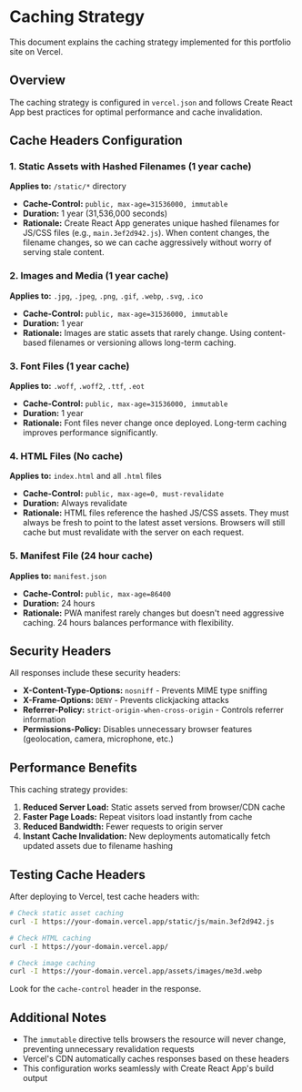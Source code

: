 # Caching Strategy

This document explains the caching strategy implemented for this portfolio site on Vercel.

## Overview

The caching strategy is configured in `vercel.json` and follows Create React App best practices for optimal performance and cache invalidation.

## Cache Headers Configuration

### 1. Static Assets with Hashed Filenames (1 year cache)

**Applies to:** `/static/*` directory
- **Cache-Control:** `public, max-age=31536000, immutable`
- **Duration:** 1 year (31,536,000 seconds)
- **Rationale:** Create React App generates unique hashed filenames for JS/CSS files (e.g., `main.3ef2d942.js`). When content changes, the filename changes, so we can cache aggressively without worry of serving stale content.

### 2. Images and Media (1 year cache)

**Applies to:** `.jpg`, `.jpeg`, `.png`, `.gif`, `.webp`, `.svg`, `.ico`
- **Cache-Control:** `public, max-age=31536000, immutable`
- **Duration:** 1 year
- **Rationale:** Images are static assets that rarely change. Using content-based filenames or versioning allows long-term caching.

### 3. Font Files (1 year cache)

**Applies to:** `.woff`, `.woff2`, `.ttf`, `.eot`
- **Cache-Control:** `public, max-age=31536000, immutable`
- **Duration:** 1 year
- **Rationale:** Font files never change once deployed. Long-term caching improves performance significantly.

### 4. HTML Files (No cache)

**Applies to:** `index.html` and all `.html` files
- **Cache-Control:** `public, max-age=0, must-revalidate`
- **Duration:** Always revalidate
- **Rationale:** HTML files reference the hashed JS/CSS assets. They must always be fresh to point to the latest asset versions. Browsers will still cache but must revalidate with the server on each request.

### 5. Manifest File (24 hour cache)

**Applies to:** `manifest.json`
- **Cache-Control:** `public, max-age=86400`
- **Duration:** 24 hours
- **Rationale:** PWA manifest rarely changes but doesn't need aggressive caching. 24 hours balances performance with flexibility.

## Security Headers

All responses include these security headers:

- **X-Content-Type-Options:** `nosniff` - Prevents MIME type sniffing
- **X-Frame-Options:** `DENY` - Prevents clickjacking attacks
- **Referrer-Policy:** `strict-origin-when-cross-origin` - Controls referrer information
- **Permissions-Policy:** Disables unnecessary browser features (geolocation, camera, microphone, etc.)

## Performance Benefits

This caching strategy provides:

1. **Reduced Server Load:** Static assets served from browser/CDN cache
2. **Faster Page Loads:** Repeat visitors load instantly from cache
3. **Reduced Bandwidth:** Fewer requests to origin server
4. **Instant Cache Invalidation:** New deployments automatically fetch updated assets due to filename hashing

## Testing Cache Headers

After deploying to Vercel, test cache headers with:

```bash
# Check static asset caching
curl -I https://your-domain.vercel.app/static/js/main.3ef2d942.js

# Check HTML caching
curl -I https://your-domain.vercel.app/

# Check image caching
curl -I https://your-domain.vercel.app/assets/images/me3d.webp
```

Look for the `cache-control` header in the response.

## Additional Notes

- The `immutable` directive tells browsers the resource will never change, preventing unnecessary revalidation requests
- Vercel's CDN automatically caches responses based on these headers
- This configuration works seamlessly with Create React App's build output
